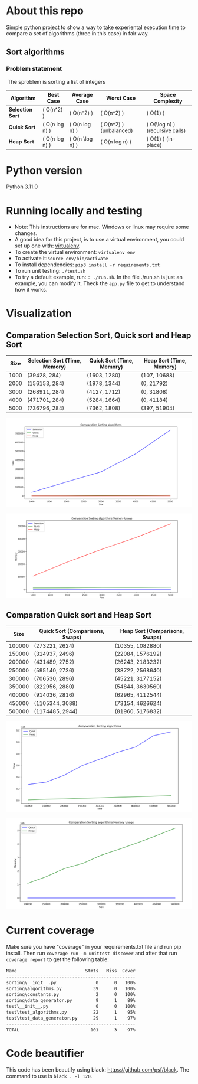 # About this repo

Simple python project to show a way to take experiental execution time to compare a set of algorithms (three in this case) in fair way.

## Sort algorithms

### Problem statement
​
The sproblem is sorting a list of integers

| Algorithm        | Best Case        | Average Case      | Worst Case       | Space Complexity |
|-----------------|-----------------|------------------|------------------|------------------|
| **Selection Sort** | \( O(n^2) \)    | \( O(n^2) \)      | \( O(n^2) \)      | \( O(1) \)       |
| **Quick Sort**   | \( O(n log n) \) | \( O(n log n) \) | \( O(n^2) \) (unbalanced) | \( O(\log n) \) (recursive calls) |
| **Heap Sort**    | \( O(n log n) \) | \( O(n \log n) \) | \( O(n log n) \) | \( O(1) \) (in-place) |



# Python version
Python 3.11.0
​
# Running locally and testing

* Note: This instructions are for mac. Windows or linux may require some changes. 
* A good idea for this project, is to use a virtual environment, you could set up one with: [virtualenv](https://virtualenv.pypa.io/en/latest/).
* To create the virtual environment: `virtualenv env`
* To activate it:`source env/bin/activate`
* To install dependencies: `pip3 install -r requirements.txt`
* To run unit testing: `./test.sh`
* To try a default example, run: `: ./run.sh`. In the file ./run.sh is just an example, you can modify it. Theck the `app.py` file to get to understand how it works.

# Visualization

## Comparation Selection Sort, Quick sort and Heap Sort

| Size  | Selection Sort (Time, Memory) | Quick Sort (Time, Memory) | Heap Sort (Time, Memory) |
|-------|-------------------------------------|---------------------------------|--------------------------------|
| 1000  | (39428, 284)                       | (1603, 1280)                    | (107, 10688)                   |
| 2000  | (156153, 284)                      | (1978, 1344)                    | (0, 21792)                     |
| 3000  | (268911, 284)                      | (4127, 1712)                    | (0, 31808)                     |
| 4000  | (471701, 284)                      | (5284, 1664)                    | (0, 41184)                     |
| 5000  | (736796, 284)                      | (7362, 1808)                    | (397, 51904)                   |

![](img/s1.png)


![](img/m1.png)

## Comparation Quick sort and Heap Sort

| Size   | Quick Sort (Comparisons, Swaps) | Heap Sort (Comparisons, Swaps) |
|--------|---------------------------------|--------------------------------|
| 100000 | (273221, 2624)                  | (10355, 1082880)               |
| 150000 | (314937, 2496)                  | (22084, 1576192)               |
| 200000 | (431489, 2752)                  | (26243, 2183232)               |
| 250000 | (595140, 2736)                  | (38722, 2568640)               |
| 300000 | (706530, 2896)                  | (45221, 3177152)               |
| 350000 | (822956, 2880)                  | (54844, 3630560)               |
| 400000 | (914036, 2816)                  | (62965, 4112544)               |
| 450000 | (1105344, 3088)                 | (73154, 4626624)               |
| 500000 | (1174485, 2944)                 | (81960, 5176832)               |


![](img/s2.png)


![](img/m2.png)

# Current coverage

Make sure you have "coverage" in your requirements.txt file and run pip install. Then run `coverage run -m unittest discover` and after that run `coverage report` to get the following table:

```
Name                          Stmts   Miss  Cover
-------------------------------------------------
sorting\__init__.py               0      0   100%
sorting\algorithms.py            39      0   100%
sorting\constants.py              2      0   100%
sorting\data_generator.py         9      1    89%
test\__init__.py                  0      0   100%
test\test_algorithms.py          22      1    95%
test\test_data_generator.py      29      1    97%
-------------------------------------------------
TOTAL                           101      3    97%
```

# Code beautifier
This code has been beautify using black: https://github.com/psf/black. 
The command to use is `black . -l 120`.
